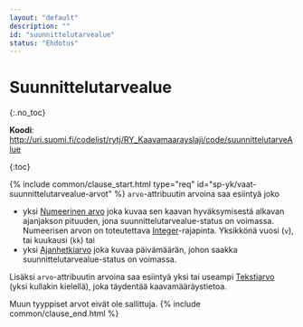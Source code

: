 ```yaml
---
layout: "default"
description: ""
id: "suunnittelutarvealue"
status: "Ehdotus"
---
```

# Suunnittelutarvealue
{:.no_toc}

**Koodi**: <http://uri.suomi.fi/codelist/rytj/RY_Kaavamaarayslaji/code/suunnittelutarveAlue>

{:toc}

{% include common/clause_start.html type="req" id="sp-yk/vaat-suunnittelutarvealue-arvot" %}
```arvo```-attribuutin arvoina saa esiintyä joko
* yksi [Numeerinen arvo](https://tietomallit.suomi.fi/model/rytj-kaava/NumeerinenArvo/) joka kuvaa sen kaavan hyväksymisestä alkavan ajanjakson pituuden, jona suunnittelutarvealue-status on voimassa. Numeerisen arvon  on toteutettava [Integer](https://tietomallit.ymparisto.fi/kaavatiedot/dev/looginenmalli/dokumentaatio/#integer)-rajapinta. Yksikkönä vuosi (```v```), tai kuukausi (```kk```) tai
* yksi [Ajanhetkiarvo](https://tietomallit.suomi.fi/model/rytj-kaava/Ajanhetkiarvo/) joka kuvaa päivämäärän, johon saakka suunnittelutarvealue-status on voimassa.

Lisäksi ```arvo```-attribuutin arvoina saa esiintyä yksi tai useampi [Tekstiarvo](https://tietomallit.suomi.fi/model/rytj-kaava/Tekstiarvo/) (yksi kullakin kielellä), joka täydentää kaavamääräystietoa.

Muun tyyppiset arvot eivät ole sallittuja.
{% include common/clause_end.html %}